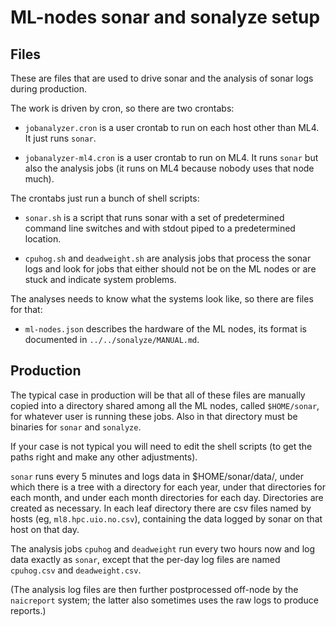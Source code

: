 # ML-nodes sonar and sonalyze setup

## Files

These are files that are used to drive sonar and the analysis of sonar
logs during production.

The work is driven by cron, so there are two crontabs:

- `jobanalyzer.cron` is a user crontab to run on each host other than
  ML4.  It just runs `sonar`.

- `jobanalyzer-ml4.cron` is a user crontab to run on ML4.  It runs
  `sonar` but also the analysis jobs (it runs on ML4 because nobody
  uses that node much).

The crontabs just run a bunch of shell scripts:

- `sonar.sh` is a script that runs sonar with a set of predetermined
  command line switches and with stdout piped to a predetermined
  location.

- `cpuhog.sh` and `deadweight.sh` are analysis jobs that process the sonar
  logs and look for jobs that either should not be on the ML nodes or
  are stuck and indicate system problems.

The analyses needs to know what the systems look like, so there are
files for that:

- `ml-nodes.json` describes the hardware of the ML nodes, its format
  is documented in `../../sonalyze/MANUAL.md`.

## Production

The typical case in production will be that all of these files are
manually copied into a directory shared among all the ML nodes, called
`$HOME/sonar`, for whatever user is running these jobs.  Also in that
directory must be binaries for `sonar` and `sonalyze`.

If your case is not typical you will need to edit the shell scripts
(to get the paths right and make any other adjustments).

`sonar` runs every 5 minutes and logs data in $HOME/sonar/data/, under
which there is a tree with a directory for each year, under that
directories for each month, and under each month directories for each
day.  Directories are created as necessary.  In each leaf directory
there are csv files named by hosts (eg, `ml8.hpc.uio.no.csv`),
containing the data logged by sonar on that host on that day.

The analysis jobs `cpuhog` and `deadweight` run every two hours now and
log data exactly as `sonar`, except that the per-day log files are
named `cpuhog.csv` and `deadweight.csv`.

(The analysis log files are then further postprocessed off-node by the
`naicreport` system; the latter also sometimes uses the raw logs to
produce reports.)

